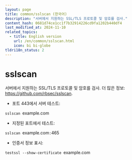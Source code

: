 ```yaml
---
layout: page
title: common/sslscan (한국어)
description: "서버에서 지원하는 SSL/TLS 프로토콜 및 암호를 검사."
content_hash: 0681d74ce1cc1f7b32914226cd9fa1202b440df4
last_modified_at: 2024-11-10
related_topics:
  - title: English version
    url: /en/common/sslscan.html
    icon: bi bi-globe
tldri18n_status: 2
---
```

# sslscan

서버에서 지원하는 SSL/TLS 프로토콜 및 암호를 검사.
더 많은 정보: <https://github.com/rbsec/sslscan>.

- 포트 443에서 서버 테스트:

`sslscan `<span class="tldr-var badge badge-pill bg-dark-lm bg-white-dm text-white-lm text-dark-dm font-weight-bold">example.com</span>

- 지정된 포트에서 테스트:

`sslscan `<span class="tldr-var badge badge-pill bg-dark-lm bg-white-dm text-white-lm text-dark-dm font-weight-bold">example.com</span>`:`<span class="tldr-var badge badge-pill bg-dark-lm bg-white-dm text-white-lm text-dark-dm font-weight-bold">465</span>

- 인증서 정보 표시:

`testssl --show-certificate `<span class="tldr-var badge badge-pill bg-dark-lm bg-white-dm text-white-lm text-dark-dm font-weight-bold">example.com</span>
